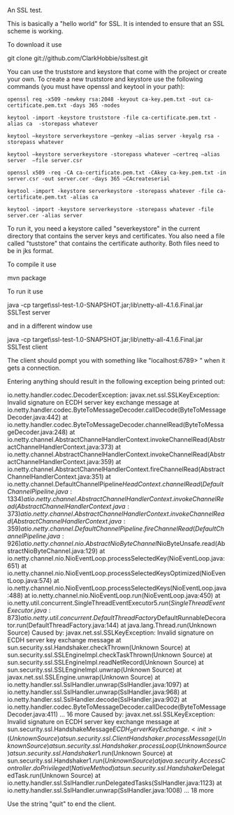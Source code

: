 An SSL test.

This is basically a "hello world" for SSL. It is intended to ensure that an SSL scheme is working.

To download it use

git clone git://github.com/ClarkHobbie/ssltest.git


You can use the truststore and keystore that come with the project or create your own.  To create a new truststore and keystore use the following commands (you must have openssl and keytool in your path):

`openssl req -x509 -newkey rsa:2048 -keyout ca-key.pem.txt -out ca-certificate.pem.txt -days 365 -nodes`

`keytool -import -keystore truststore -file ca-certificate.pem.txt -alias ca  -storepass whatever`

`keytool –keystore serverkeystore –genkey –alias server -keyalg rsa -storepass whatever`

`keytool –keystore serverkeystore -storepass whatever –certreq –alias server  –file server.csr`

`openssl x509 -req -CA ca-certificate.pem.txt -CAkey ca-key.pem.txt -in server.csr -out server.cer -days 365 –CAcreateserial`

`keytool -import -keystore serverkeystore -storepass whatever -file ca-certificate.pem.txt -alias ca`

`keytool -import -keystore serverkeystore -storepass whatever -file server.cer -alias server`

To run it, you need a keystore called "severkeystore" in the current directory that contains the server keys and certificates. You also need a file called "tuststore" that contains the certificate authority. Both files need to be in jks format.

To compile it use

mvn package

To run it use

java -cp target\ssl-test-1.0-SNAPSHOT.jar;lib\netty-all-4.1.6.Final.jar SSLTest server

and in a different window use

java -cp target\ssl-test-1.0-SNAPSHOT.jar;lib\netty-all-4.1.6.Final.jar SSLTest client

The client should pompt you with something like "localhost:6789> " when it gets a connection.

Entering anything should result in the following exception being printed out:

io.netty.handler.codec.DecoderException: javax.net.ssl.SSLKeyException: Invalid signature on ECDH server key exchange message
        at io.netty.handler.codec.ByteToMessageDecoder.callDecode(ByteToMessageDecoder.java:442)
        at io.netty.handler.codec.ByteToMessageDecoder.channelRead(ByteToMessageDecoder.java:248)
        at io.netty.channel.AbstractChannelHandlerContext.invokeChannelRead(AbstractChannelHandlerContext.java:373)
        at io.netty.channel.AbstractChannelHandlerContext.invokeChannelRead(AbstractChannelHandlerContext.java:359)
        at io.netty.channel.AbstractChannelHandlerContext.fireChannelRead(AbstractChannelHandlerContext.java:351)
        at io.netty.channel.DefaultChannelPipeline$HeadContext.channelRead(DefaultChannelPipeline.java:1334)
        at io.netty.channel.AbstractChannelHandlerContext.invokeChannelRead(AbstractChannelHandlerContext.java:373)
        at io.netty.channel.AbstractChannelHandlerContext.invokeChannelRead(AbstractChannelHandlerContext.java:359)
        at io.netty.channel.DefaultChannelPipeline.fireChannelRead(DefaultChannelPipeline.java:926)
        at io.netty.channel.nio.AbstractNioByteChannel$NioByteUnsafe.read(AbstractNioByteChannel.java:129)
        at io.netty.channel.nio.NioEventLoop.processSelectedKey(NioEventLoop.java:651)
        at io.netty.channel.nio.NioEventLoop.processSelectedKeysOptimized(NioEventLoop.java:574)
        at io.netty.channel.nio.NioEventLoop.processSelectedKeys(NioEventLoop.java:488)
        at io.netty.channel.nio.NioEventLoop.run(NioEventLoop.java:450)
        at io.netty.util.concurrent.SingleThreadEventExecutor$5.run(SingleThreadEventExecutor.java:873)
        at io.netty.util.concurrent.DefaultThreadFactory$DefaultRunnableDecorator.run(DefaultThreadFactory.java:144)
        at java.lang.Thread.run(Unknown Source)
Caused by: javax.net.ssl.SSLKeyException: Invalid signature on ECDH server key exchange message
        at sun.security.ssl.Handshaker.checkThrown(Unknown Source)
        at sun.security.ssl.SSLEngineImpl.checkTaskThrown(Unknown Source)
        at sun.security.ssl.SSLEngineImpl.readNetRecord(Unknown Source)
        at sun.security.ssl.SSLEngineImpl.unwrap(Unknown Source)
        at javax.net.ssl.SSLEngine.unwrap(Unknown Source)
        at io.netty.handler.ssl.SslHandler.unwrap(SslHandler.java:1097)
        at io.netty.handler.ssl.SslHandler.unwrap(SslHandler.java:968)
        at io.netty.handler.ssl.SslHandler.decode(SslHandler.java:902)
        at io.netty.handler.codec.ByteToMessageDecoder.callDecode(ByteToMessageDecoder.java:411)
        ... 16 more
Caused by: javax.net.ssl.SSLKeyException: Invalid signature on ECDH server key exchange message
        at sun.security.ssl.HandshakeMessage$ECDH_ServerKeyExchange.<init>(Unknown Source)
        at sun.security.ssl.ClientHandshaker.processMessage(Unknown Source)
        at sun.security.ssl.Handshaker.processLoop(Unknown Source)
        at sun.security.ssl.Handshaker$1.run(Unknown Source)
        at sun.security.ssl.Handshaker$1.run(Unknown Source)
        at java.security.AccessController.doPrivileged(Native Method)
        at sun.security.ssl.Handshaker$DelegatedTask.run(Unknown Source)
        at io.netty.handler.ssl.SslHandler.runDelegatedTasks(SslHandler.java:1123)
        at io.netty.handler.ssl.SslHandler.unwrap(SslHandler.java:1008)
        ... 18 more

Use the strinq "quit" to end the client.